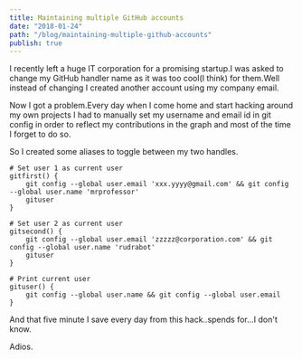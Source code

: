 ```yaml
---
title: Maintaining multiple GitHub accounts
date: "2018-01-24"
path: "/blog/maintaining-multiple-github-accounts"
publish: true
---
```


I recently left a huge IT corporation for a promising startup.I was asked to 
change my GitHub handler name as it was too cool(I think) for them.Well instead
of changing I created another account using my company email.

Now I got a problem.Every day when I come home and start hacking around my own
projects I had to manually set my username and email id in git config in order
to reflect my contributions in the graph and most of the time I forget to do so.

So I created some aliases to toggle between my two handles.

```
# Set user 1 as current user
gitfirst() {
	git config --global user.email 'xxx.yyyy@gmail.com' && git config --global user.name 'mrprofessor'
  	gituser
}

# Set user 2 as current user
gitsecond() {
	git config --global user.email 'zzzzz@corporation.com' && git config --global user.name 'rudrabot'
  	gituser
}

# Print current user
gituser() {
	git config --global user.name && git config --global user.email
}
```

And that five minute I save every day from this hack..spends for...I don't know.

Adios.
